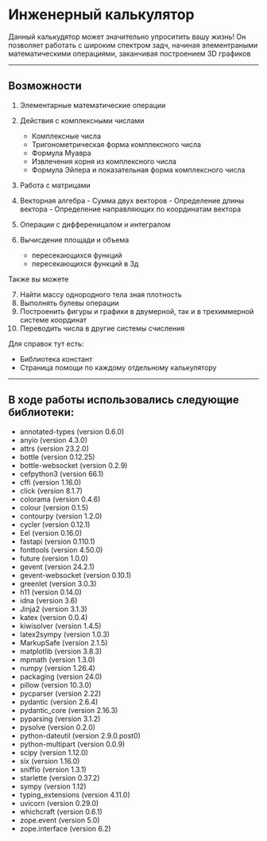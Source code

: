 # Инженерный калькулятор

Данный калькудятор может значительно упроситить вашу жизнь! Он позволяет работать с широким спектром задч, начиная элементраными математическими операциями, заканчивая построением 3D графиков
***

## Возможности

1. Элементарные математические операции

2. Действия с комплексными числами
      - Комплексные числа
      - Тригонометрическая форма комплексного числа
      - Формула Муавра
      - Извлечения корня из комплексного числа
      - Формула Эйлера и показательная форма комплексного числа

3. Работа с матрицами
   
4. Векторная алгебра
           - Сумма двух векторов
           - Определение длины вектора
           - Определение направляющих по координатам вектора

5. Операции с дифференицалом и интегралом

6. Вычисдение площади и объема
      - пересекающихся функций
      - пересекающихся функций в 3д

Также вы можете

7. Найти массу однородного тела зная плотность
8. Выполнять булевы операции
9. Построенить фигуры и графики в двумерной, так и в трехиммерной системе координат
10. Переводить числа в другие системы счисления

Для справок тут есть: 
+ Библиотека констант
+ Страница помощи по каждому отдельному калькулятору
***

## В ходе работы использовались следующие библиотеки:
- annotated-types (version 0.6.0)
- anyio (version 4.3.0)
- attrs (version 23.2.0)
- bottle (version 0.12.25)
- bottle-websocket (version 0.2.9)
- cefpython3 (version 66.1)
- cffi (version 1.16.0)
- click (version 8.1.7)
- colorama (version 0.4.6)
- colour (version 0.1.5)
- сontourpy (version 1.2.0)
- cycler (version 0.12.1)
- Eel (version 0.16.0)
- fastapi (version 0.110.1)
- fonttools (version 4.50.0)
- future (version 1.0.0)
- gevent (version 24.2.1)
- gevent-websocket (version 0.10.1)
- greenlet (version 3.0.3)
- h11 (version 0.14.0)
- idna (version 3.6)
- Jinja2 (version 3.1.3)
- katex (version 0.0.4)
- kiwisolver (version 1.4.5)
- latex2sympy (version 1.0.3)
- MarkupSafe (version 2.1.5)
- matplotlib (version 3.8.3)
- mpmath (version 1.3.0)
- numpy (version 1.26.4)
- packaging (version 24.0)
- pillow (version 10.3.0)
- pycparser (version 2.22)
- pydantic (version 2.6.4)
- pydantic_core (version 2.16.3)
- pyparsing (version 3.1.2)
- pysolve (version 0.2.0)
- python-dateutil (version 2.9.0.post0)
- python-multipart (version 0.0.9)
- scipy (version 1.12.0)
- six (version 1.16.0)
- sniffio (version 1.3.1)
- starlette (version 0.37.2)
- sympy (version 1.12)
- typing_extensions (version 4.11.0)
- uvicorn (version 0.29.0)
- whichcraft (version 0.6.1)
- zope.event (version 5.0)
- zope.interface (version 6.2)
